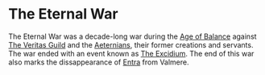 # The Eternal War

The Eternal War was a decade-long war during the [Age of Balance](age_of_balance.md) against [The Veritas Guild](veritas_guild.md) and the [Aeternians](aeternian.md), their former creations and servants. The war ended with an event known as [The Excidium](excidium.md). The end of this war also marks the dissappearance of [Entra](entra.md) from Valmere. 
